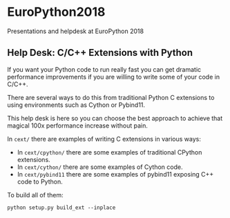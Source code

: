 # EuroPython2018
Presentations and helpdesk at EuroPython 2018

## Help Desk: C/C++ Extensions with Python

If you want your Python code to run really fast you can get dramatic performance improvements
if you are willing to write some of your code in C/C++.

There are several ways to do this from traditional Python C extensions to using environments such as Cython or Pybind11.

This help desk is here so you can choose the best approach to achieve that magical 100x performance increase without pain.

In `cext/` there are examples of writing C extensions in various ways:

* In `cext/cpython/` there are some examples of traditional CPython
extensions.
* In `cext/cython/` there are some examples of Cython code.
* In `cext/pybind11` there are some examples of pybind11 exposing C++ code to Python.

To build all of them:

```
python setup.py build_ext --inplace
```


